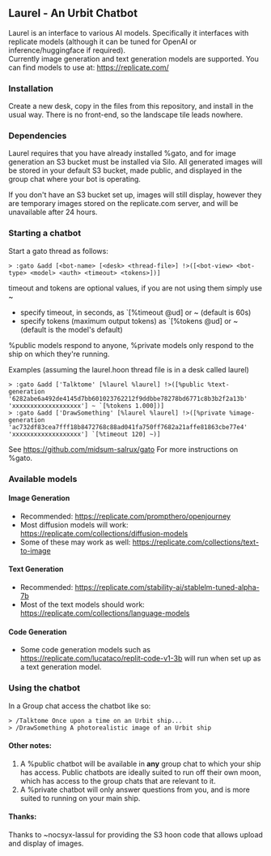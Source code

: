 ## Laurel - An Urbit Chatbot

Laurel is an interface to various AI models.  Specifically it
interfaces with replicate models (although it can be tuned for OpenAI 
or inference/huggingface if required).  
Currently image generation and text generation models are supported.  You can find models to use at:
https://replicate.com/


### Installation

Create a new desk, copy in the files from this repository, and install in the usual way.  There is no front-end, so the landscape tile leads nowhere.


### Dependencies

Laurel requires that you have already installed %gato, and for
image generation an S3 bucket must be installed via Silo.  All generated images will be stored in your default S3 bucket, made public, and displayed in the group chat where your bot is operating. 

If you don't have an S3 bucket set up, images will still display, however they are temporary images stored on the replicate.com server, and will be unavailable after 24 hours.


### Starting a chatbot

Start a gato thread as follows:
```
> :gato &add [<bot-name> [<desk> <thread-file>] !>([<bot-view> <bot-type> <model> <auth> <timeout> <tokens>])]
```

timeout and tokens are optional values, if you are not using them simply use ~
* specify timeout, in seconds, as `[%timeout @ud] or ~  (default is 60s)
* specify tokens (maximum output tokens) as `[%tokens @ud] or ~ (default is the model's default)

%public models respond to anyone, %private models only respond to the ship on which they're running.

Examples (assuming the laurel.hoon thread file is in a desk called laurel)
```
> :gato &add ['Talktome' [%laurel %laurel] !>([%public %text-generation '6282abe6a492de4145d7bb601023762212f9ddbbe78278bd6771c8b3b2f2a13b' 'xxxxxxxxxxxxxxxxxxx'] ~ `[%tokens 1.000])]
> :gato &add ['DrawSomething' [%laurel %laurel] !>([%private %image-generation 'ac732df83cea7fff18b8472768c88ad041fa750ff7682a21affe81863cbe77e4' 'xxxxxxxxxxxxxxxxxxx'] `[%timeout 120] ~)]
```

See https://github.com/midsum-salrux/gato For more instructions on %gato.


### Available models

#### Image Generation

* Recommended: https://replicate.com/prompthero/openjourney
* Most diffusion models will work: https://replicate.com/collections/diffusion-models
* Some of these may work as well: https://replicate.com/collections/text-to-image

#### Text Generation

* Recommended: https://replicate.com/stability-ai/stablelm-tuned-alpha-7b
* Most of the text models should work: https://replicate.com/collections/language-models

#### Code Generation

* Some code generation models such as https://replicate.com/lucataco/replit-code-v1-3b will run when set up as a text generation model.


### Using the chatbot

In a Group chat access the chatbot like so:
```
> /Talktome Once upon a time on an Urbit ship...
> /DrawSomething A photorealistic image of an Urbit ship
```

####  Other notes: 

1. A %public chatbot will be available in **any** group chat to which your ship has access.
Public chatbots are ideally suited to run off their own moon, which has access to the group chats that are
relevant to it.
2. A %private chatbot will only answer questions from you, and is more suited to running on your main ship.


####  Thanks:

Thanks to ~nocsyx-lassul for providing the S3 hoon code that allows upload and display of images.